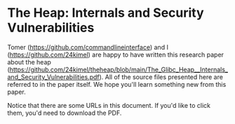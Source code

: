 # The Heap: Internals and Security Vulnerabilities
Tomer (https://github.com/commandlineinterface) and I (https://github.com/24kimel) are happy to have written this research paper about the heap (https://github.com/24kimel/theheap/blob/main/The_Glibc_Heap__Internals_and_Security_Vulnerabilities.pdf).
All of the source files presented here are referred to in the paper itself.
We hope you'll learn something new from this paper.

Notice that there are some URLs in this document. If you'd like to click them, you'd need to download the PDF.
